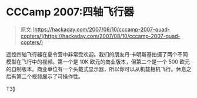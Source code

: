 # CCCamp 2007:四轴飞行器

> 原文:[https://hackaday.com/2007/08/10/cccamp-2007-quad-copters/](https://hackaday.com/2007/08/10/cccamp-2007-quad-copters/)

遥控四轴飞行器在夏令营中非常受欢迎。我们的朋友丹·卡明斯基拍摄了两个不同模型在飞行中的视频。第一个是 10K 欧元的商业版本，但第二个是一个 500 欧元的自制版本。商业单位有一个头戴式显示器，所以你可以从机载相机飞行。休息之后有第二个视频展示了可操作性。

<object width="425" height="350"><param name="movie" value="http://www.youtube.com/v/Bl4yl1bNem4"><param name="wmode" value="transparent">T3】</object>